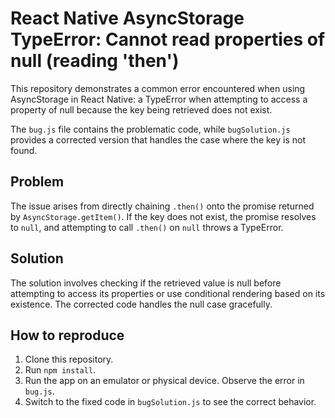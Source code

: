 # React Native AsyncStorage TypeError: Cannot read properties of null (reading 'then')

This repository demonstrates a common error encountered when using AsyncStorage in React Native: a TypeError when attempting to access a property of null because the key being retrieved does not exist.

The `bug.js` file contains the problematic code, while `bugSolution.js` provides a corrected version that handles the case where the key is not found.

## Problem

The issue arises from directly chaining `.then()` onto the promise returned by `AsyncStorage.getItem()`. If the key does not exist, the promise resolves to `null`, and attempting to call `.then()` on `null` throws a TypeError.

## Solution

The solution involves checking if the retrieved value is null before attempting to access its properties or use conditional rendering based on its existence.  The corrected code handles the null case gracefully.

## How to reproduce

1. Clone this repository.
2. Run `npm install`.
3. Run the app on an emulator or physical device.  Observe the error in `bug.js`. 
4. Switch to the fixed code in `bugSolution.js` to see the correct behavior.